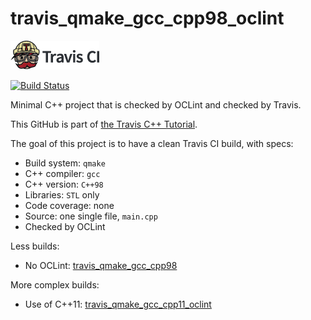 # travis_qmake_gcc_cpp98_oclint

[![Travis CI logo](TravisCI.png)](https://travis-ci.org)

[![Build Status](https://travis-ci.org/richelbilderbeek/travis_qmake_gcc_cpp98_oclint.svg?branch=master)](https://travis-ci.org/richelbilderbeek/travis_qmake_gcc_cpp98_oclint)

Minimal C++ project that is checked by OCLint and checked by Travis.

This GitHub is part of [the Travis C++ Tutorial](https://github.com/richelbilderbeek/travis_cpp_tutorial).

The goal of this project is to have a clean Travis CI build, with specs:
 * Build system: `qmake`
 * C++ compiler: `gcc`
 * C++ version: `C++98`
 * Libraries: `STL` only
 * Code coverage: none
 * Source: one single file, `main.cpp`
 * Checked by OCLint

Less builds:
 * No OCLint: [travis_qmake_gcc_cpp98](https://www.github.com/richelbilderbeek/travis_qmake_gcc_cpp98)
 
More complex builds:
 * Use of C++11: [travis_qmake_gcc_cpp11_oclint](https://www.github.com/richelbilderbeek/travis_qmake_gcc_cpp11_oclint)
